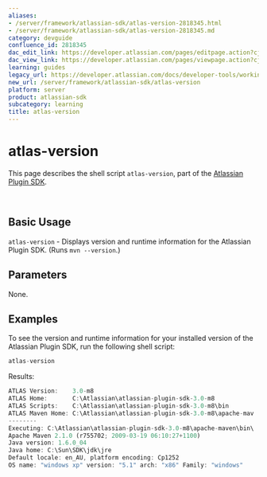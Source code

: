 ```yaml
---
aliases:
- /server/framework/atlassian-sdk/atlas-version-2818345.html
- /server/framework/atlassian-sdk/atlas-version-2818345.md
category: devguide
confluence_id: 2818345
dac_edit_link: https://developer.atlassian.com/pages/editpage.action?cjm=wozere&pageId=2818345
dac_view_link: https://developer.atlassian.com/pages/viewpage.action?cjm=wozere&pageId=2818345
learning: guides
legacy_url: https://developer.atlassian.com/docs/developer-tools/working-with-the-sdk/command-reference/atlas-version
new_url: /server/framework/atlassian-sdk/atlas-version
platform: server
product: atlassian-sdk
subcategory: learning
title: atlas-version
---
```

# atlas-version

This page describes the shell script `atlas-version`, part of the [Atlassian Plugin SDK](/server/framework/atlassian-sdk/working-with-the-sdk).

 

## Basic Usage

`atlas-version` - Displays version and runtime information for the Atlassian Plugin SDK. (Runs `mvn --version`.)

## Parameters

None.

## Examples

To see the version and runtime information for your installed version of the Atlassian Plugin SDK, run the following shell script:

``` javascript
atlas-version
```

Results:

``` javascript
ATLAS Version:    3.0-m8
ATLAS Home:       C:\Atlassian\atlassian-plugin-sdk-3.0-m8
ATLAS Scripts:    C:\Atlassian\atlassian-plugin-sdk-3.0-m8\bin
ATLAS Maven Home: C:\Atlassian\atlassian-plugin-sdk-3.0-m8\apache-mav
--------
Executing: C:\Atlassian\atlassian-plugin-sdk-3.0-m8\apache-maven\bin\
Apache Maven 2.1.0 (r755702; 2009-03-19 06:10:27+1100)
Java version: 1.6.0_04
Java home: C:\Sun\SDK\jdk\jre
Default locale: en_AU, platform encoding: Cp1252
OS name: "windows xp" version: "5.1" arch: "x86" Family: "windows"
```

























































































